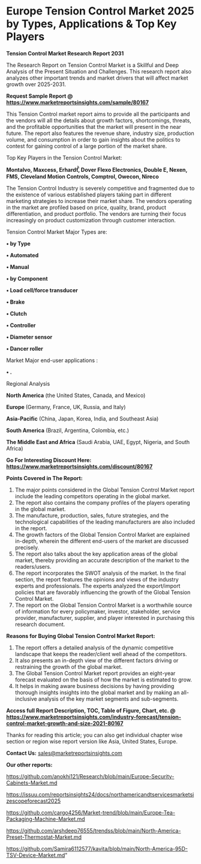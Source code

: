 # Europe Tension Control Market 2025 by Types, Applications & Top Key Players

<strong>Tension Control Market Research Report 2031</strong>

The Research Report on Tension Control Market is a Skillful and Deep Analysis of the Present Situation and Challenges. This research report also analyzes other important trends and market drivers that will affect market growth over 2025-2031.

<strong>Request Sample Report @ <a href=https://www.marketreportsinsights.com/sample/80167>https://www.marketreportsinsights.com/sample/80167</a></strong>

This Tension Control market report aims to provide all the participants and the vendors will all the details about growth factors, shortcomings, threats, and the profitable opportunities that the market will present in the near future. The report also features the revenue share, industry size, production volume, and consumption in order to gain insights about the politics to contest for gaining control of a large portion of the market share.

Top Key Players in the Tension Control Market:

<strong>Montalvo, Maxcess, Erhardtⷨꙺ, Dover Flexo Electronics, Double E, Nexen, FMS, Cleveland Motion Controls, Comptrol, Owecon, Nireco</strong>

The Tension Control Industry is severely competitive and fragmented due to the existence of various established players taking part in different marketing strategies to increase their market share. The vendors operating in the market are profiled based on price, quality, brand, product differentiation, and product portfolio. The vendors are turning their focus increasingly on product customization through customer interaction.

Tension Control Market Major Types are:

<strong>• by Type

• Automated

• Manual

• by Component

• Load cell/force transducer

• Brake

• Clutch

• Controller

• Diameter sensor

• Dancer roller</strong>

Market Major end-user applications :

<strong>• .</strong>

Regional Analysis

</u><strong><b>North America</b></strong> (the United States, Canada, and Mexico)

<strong><b>Europe </b></strong>(Germany, France, UK, Russia, and Italy)

<strong><b>Asia-Pacific</b></strong> (China, Japan, Korea, India, and Southeast Asia)

<strong><b>South America</b></strong> (Brazil, Argentina, Colombia, etc.)

<strong><b>The Middle East and Africa</b></strong> (Saudi Arabia, UAE, Egypt, Nigeria, and South Africa)

<strong>Go For Interesting Discount Here: <a href=https://www.marketreportsinsights.com/discount/80167>https://www.marketreportsinsights.com/discount/80167</a></strong>

<strong>Points Covered in The Report:</strong>
<ol>
  <li>The major points considered in the Global Tension Control Market report include the leading competitors operating in the global market.</li>
  <li>The report also contains the company profiles of the players operating in the global market.</li>
  <li>The manufacture, production, sales, future strategies, and the technological capabilities of the leading manufacturers are also included in the report.</li>
  <li>The growth factors of the Global Tension Control Market are explained in-depth, wherein the different end-users of the market are discussed precisely.</li>
  <li>The report also talks about the key application areas of the global market, thereby providing an accurate description of the market to the readers/users.</li>
  <li>The report incorporates the SWOT analysis of the market. In the final section, the report features the opinions and views of the industry experts and professionals. The experts analyzed the export/import policies that are favorably influencing the growth of the Global Tension Control Market.</li>
  <li>The report on the Global Tension Control Market is a worthwhile source of information for every policymaker, investor, stakeholder, service provider, manufacturer, supplier, and player interested in purchasing this research document.</li>
</ol>
<strong>Reasons for Buying Global Tension Control Market Report:</strong>

<ol>
  <li>The report offers a detailed analysis of the dynamic competitive landscape that keeps the reader/client well ahead of the competitors.</li>
  <li>It also presents an in-depth view of the different factors driving or restraining the growth of the global market.</li>
  <li>The Global Tension Control Market report provides an eight-year forecast evaluated on the basis of how the market is estimated to grow.</li>
  <li>It helps in making aware business decisions by having providing thorough insights insights into the global market and by making an all-inclusive analysis of the key market segments and sub-segments.</li>
</ol>
<strong>Access full Report Description, TOC, Table of Figure, Chart, etc. @ <a href=https://www.marketreportsinsights.com/industry-forecast/tension-control-market-growth-and-size-2021-80167>https://www.marketreportsinsights.com/industry-forecast/tension-control-market-growth-and-size-2021-80167</a></strong>


Thanks for reading this article; you can also get individual chapter wise section or region wise report version like Asia, United States, Europe.

<strong>Contact Us:</strong>
sales@marketreportsinsights.com

<strong>Our other reports:</strong>

<a href=https://github.com/anokhi121/Research/blob/main/Europe-Security-Cabinets-Market.md>https://github.com/anokhi121/Research/blob/main/Europe-Security-Cabinets-Market.md</a>

<a href=https://issuu.com/reportsinsights24/docs/northamericandtservicesmarketsizescopeforecast2025>https://issuu.com/reportsinsights24/docs/northamericandtservicesmarketsizescopeforecast2025</a>

<a href=https://github.com/cargo4256/Market-trend/blob/main/Europe-Tea-Packaging-Machine-Market.md>https://github.com/cargo4256/Market-trend/blob/main/Europe-Tea-Packaging-Machine-Market.md</a>

<a href=https://github.com/arshdeep76555/trendss/blob/main/North-America-Preset-Thermostat-Market.md>https://github.com/arshdeep76555/trendss/blob/main/North-America-Preset-Thermostat-Market.md</a>

<a href=https://github.com/Samira6112577/kavita/blob/main/North-America-95D-TSV-Device-Market.md>https://github.com/Samira6112577/kavita/blob/main/North-America-95D-TSV-Device-Market.md</a>"
